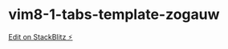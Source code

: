 # vim8-1-tabs-template-zogauw

[Edit on StackBlitz ⚡️](https://stackblitz.com/edit/vim8-1-tabs-template-zogauw)